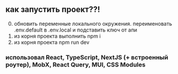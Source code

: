 ## как запустить проект??!

0. обновить переменные локального окружения. переименовать .env.default в .env.local и подставить ключ от апи
1. из корня проекта выполнить npm i
2. из корня проекта npm run dev

### использовал React, TypeScript, NextJS (+ встроенный роутер), MobX, React Query, MUI, CSS Modules
